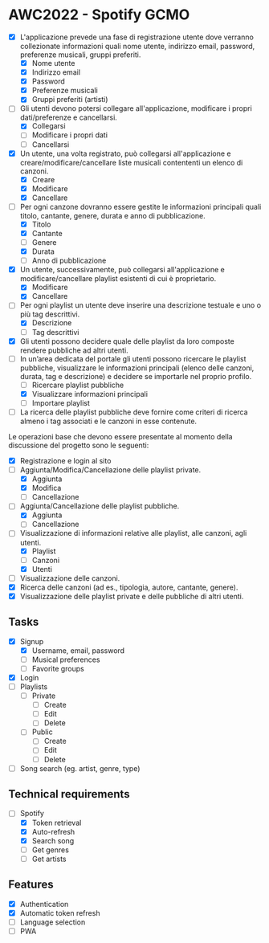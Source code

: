 # AWC2022 - Spotify GCMO

-   [x] L'applicazione prevede una fase di registrazione utente dove verranno collezionate informazioni quali nome utente, indirizzo email, password, preferenze musicali, gruppi preferiti.
    -   [x] Nome utente
    -   [x] Indirizzo email
    -   [x] Password
    -   [x] Preferenze musicali
    -   [x] Gruppi preferiti (artisti)
-   [ ] Gli utenti devono potersi collegare all'applicazione, modificare i propri dati/preferenze e cancellarsi.
    -   [x] Collegarsi
    -   [ ] Modificare i propri dati
    -   [ ] Cancellarsi
-   [x] Un utente, una volta registrato, può collegarsi all'applicazione e creare/modificare/cancellare liste musicali contententi un elenco di canzoni.
    -   [x] Creare
    -   [x] Modificare
    -   [x] Cancellare
-   [ ] Per ogni canzone dovranno essere gestite le informazioni principali quali titolo, cantante, genere, durata e anno di pubblicazione.
    -   [x] Titolo
    -   [x] Cantante
    -   [ ] Genere
    -   [x] Durata
    -   [ ] Anno di pubblicazione
-   [x] Un utente, successivamente, può collegarsi all'applicazione e modificare/cancellare playlist esistenti di cui è proprietario.
    -   [x] Modificare
    -   [x] Cancellare
-   [ ] Per ogni playlist un utente deve inserire una descrizione testuale e uno o più tag descrittivi.
    -   [x] Descrizione
    -   [ ] Tag descrittivi
-   [x] Gli utenti possono decidere quale delle playlist da loro composte rendere pubbliche ad altri utenti.
-   [ ] In un’area dedicata del portale gli utenti possono ricercare le playlist pubbliche, visualizzare le informazioni principali (elenco delle canzoni, durata, tag e descrizione) e decidere se importarle nel proprio profilo.
    -   [ ] Ricercare playlist pubbliche
    -   [x] Visualizzare informazioni principali
    -   [ ] Importare playlist
-   [ ] La ricerca delle playlist pubbliche deve fornire come criteri di ricerca almeno i tag associati e le canzoni in esse contenute.

Le operazioni base che devono essere presentate al momento della discussione del progetto sono le seguenti:

-   [x] Registrazione e login al sito
-   [ ] Aggiunta/Modifica/Cancellazione delle playlist private.
    -   [x] Aggiunta
    -   [x] Modifica
    -   [ ] Cancellazione
-   [ ] Aggiunta/Cancellazione delle playlist pubbliche.
    -   [x] Aggiunta
    -   [ ] Cancellazione
-   [ ] Visualizzazione di informazioni relative alle playlist, alle canzoni, agli utenti.
    -   [x] Playlist
    -   [ ] Canzoni
    -   [x] Utenti
-   [ ] Visualizzazione delle canzoni.
-   [x] Ricerca delle canzoni (ad es., tipologia, autore, cantante, genere).
-   [x] Visualizzazione delle playlist private e delle pubbliche di altri utenti.

## Tasks

-   [x] Signup
    -   [x] Username, email, password
    -   [ ] Musical preferences
    -   [ ] Favorite groups
-   [x] Login
-   [ ] Playlists
    -   [ ] Private
        -   [ ] Create
        -   [ ] Edit
        -   [ ] Delete
    -   [ ] Public
        -   [ ] Create
        -   [ ] Edit
        -   [ ] Delete
-   [ ] Song search (eg. artist, genre, type)

## Technical requirements

-   [ ] Spotify
    -   [x] Token retrieval
    -   [x] Auto-refresh
    -   [x] Search song
    -   [ ] Get genres
    -   [ ] Get artists

## Features

-   [x] Authentication
-   [x] Automatic token refresh
-   [ ] Language selection
-   [ ] PWA

